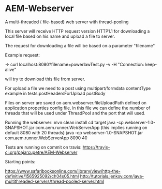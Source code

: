 # AEM-Webserver
A multi-threaded ( file-based) web server with thread-pooling

This server will receive HTTP request version HTTP1.1 for downloading a local file based on his name and upload a file to server.

The request for downloading a file will be based on a parameter "filename"

Example request:

-> curl localhost:8080?filename=powerlawTest.py -v -H "Connection: keep-alive"

will try to download this file from server.

For upload a file we need to a post using multipart/formdata contentType example in tests:postHeadersForUpload postBody

Files on server are saved on aem.webserver.fileUploadPath defined on application properties config file.
In this file we can define the number of threads that will be used under ThreadPool and the port that will used.

Running the webserver:
mvn clean install
cd target
java -cp webserver-1.0-SNAPSHOT.jar com.aem.runner.WebServerApp (this implies running on default 8080 with 20 threads)
java -cp webserver-1.0-SNAPSHOT.jar com.aem.runner.WebServerApp 8090 40

Tests are running on commit on travis:
https://travis-ci.org/pajarcupetre/AEM-Webserver

Starting points:

https://www.safaribooksonline.com/library/view/http-the-definitive/1565925092/ch04s05.html
http://tutorials.jenkov.com/java-multithreaded-servers/thread-pooled-server.html


